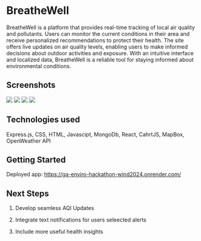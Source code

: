 # BreatheWell

BreatheWell is a platform that provides real-time tracking of local air quality and pollutants. Users can monitor the current conditions in their area and receive personalized recommendations to protect their health. The site offers live updates on air quality levels, enabling users to make informed decisions about outdoor activities and exposure. With an intuitive interface and localized data, BreatheWell is a reliable tool for staying informed about environmental conditions.

## Screenshots
<img src="https://i.imgur.com/ZUNRU23.png">
<img src="https://i.imgur.com/qW8JT0b.png">
<img src="https://i.imgur.com/BBL00Sp.png">
<img src="https://i.imgur.com/8k6vaFE.png">



## Technologies used 
Express.js, CSS, HTML, Javascipt, MongoDb, React, CahrtJS, MapBox, OpenWeather API

## Getting Started
Deployed app: https://ga-enviro-hackathon-wind2024.onrender.com/

## Next Steps 
1. Develop seamless AQI Updates

2. Integrate text notifications for users seleected alerts

3. Include more useful health insights
